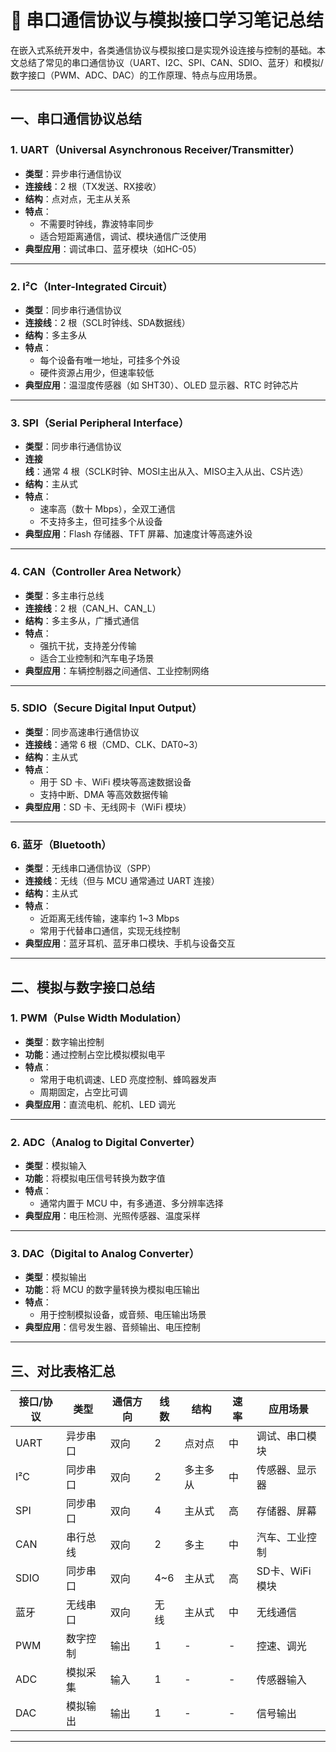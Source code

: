 # 📘 串口通信协议与模拟接口学习笔记总结

在嵌入式系统开发中，各类通信协议与模拟接口是实现外设连接与控制的基础。本文总结了常见的串口通信协议（UART、I2C、SPI、CAN、SDIO、蓝牙）和模拟/数字接口（PWM、ADC、DAC）的工作原理、特点与应用场景。

---

## 一、串口通信协议总结

### 1. UART（Universal Asynchronous Receiver/Transmitter）

- **类型**：异步串行通信协议  
- **连接线**：2 根（TX发送、RX接收）  
- **结构**：点对点，无主从关系  
- **特点**：
  - 不需要时钟线，靠波特率同步
  - 适合短距离通信，调试、模块通信广泛使用
- **典型应用**：调试串口、蓝牙模块（如HC-05）

---

### 2. I²C（Inter-Integrated Circuit）

- **类型**：同步串行通信协议  
- **连接线**：2 根（SCL时钟线、SDA数据线）  
- **结构**：多主多从  
- **特点**：
  - 每个设备有唯一地址，可挂多个外设
  - 硬件资源占用少，但速率较低
- **典型应用**：温湿度传感器（如 SHT30）、OLED 显示器、RTC 时钟芯片

---

### 3. SPI（Serial Peripheral Interface）

- **类型**：同步串行通信协议  
- **连接线**：通常 4 根（SCLK时钟、MOSI主出从入、MISO主入从出、CS片选）  
- **结构**：主从式  
- **特点**：
  - 速率高（数十 Mbps），全双工通信
  - 不支持多主，但可挂多个从设备
- **典型应用**：Flash 存储器、TFT 屏幕、加速度计等高速外设

---

### 4. CAN（Controller Area Network）

- **类型**：多主串行总线  
- **连接线**：2 根（CAN_H、CAN_L）  
- **结构**：多主多从，广播式通信  
- **特点**：
  - 强抗干扰，支持差分传输
  - 适合工业控制和汽车电子场景
- **典型应用**：车辆控制器之间通信、工业控制网络

---

### 5. SDIO（Secure Digital Input Output）

- **类型**：同步高速串行通信协议  
- **连接线**：通常 6 根（CMD、CLK、DAT0~3）  
- **结构**：主从式  
- **特点**：
  - 用于 SD 卡、WiFi 模块等高速数据设备
  - 支持中断、DMA 等高效数据传输
- **典型应用**：SD 卡、无线网卡（WiFi 模块）

---

### 6. 蓝牙（Bluetooth）

- **类型**：无线串口通信协议（SPP）  
- **连接线**：无线（但与 MCU 通常通过 UART 连接）  
- **结构**：主从式  
- **特点**：
  - 近距离无线传输，速率约 1~3 Mbps
  - 常用于代替串口通信，实现无线控制
- **典型应用**：蓝牙耳机、蓝牙串口模块、手机与设备交互

---

## 二、模拟与数字接口总结

### 1. PWM（Pulse Width Modulation）

- **类型**：数字输出控制  
- **功能**：通过控制占空比模拟模拟电平  
- **特点**：
  - 常用于电机调速、LED 亮度控制、蜂鸣器发声
  - 周期固定，占空比可调
- **典型应用**：直流电机、舵机、LED 调光

---

### 2. ADC（Analog to Digital Converter）

- **类型**：模拟输入  
- **功能**：将模拟电压信号转换为数字值  
- **特点**：
  - 通常内置于 MCU 中，有多通道、多分辨率选择
- **典型应用**：电压检测、光照传感器、温度采样

---

### 3. DAC（Digital to Analog Converter）

- **类型**：模拟输出  
- **功能**：将 MCU 的数字量转换为模拟电压输出  
- **特点**：
  - 用于控制模拟设备，或音频、电压输出场景
- **典型应用**：信号发生器、音频输出、电压控制

---

## 三、对比表格汇总

| 接口/协议 | 类型 | 通信方向 | 线数 | 结构 | 速率 | 应用场景 |
|-----------|------|----------|------|------|------|----------|
| UART      | 异步串口 | 双向 | 2    | 点对点 | 中 | 调试、串口模块 |
| I²C       | 同步串口 | 双向 | 2    | 多主多从 | 中 | 传感器、显示器 |
| SPI       | 同步串口 | 双向 | 4    | 主从式 | 高 | 存储器、屏幕 |
| CAN       | 串行总线 | 双向 | 2    | 多主 | 中 | 汽车、工业控制 |
| SDIO      | 同步串口 | 双向 | 4~6  | 主从式 | 高 | SD卡、WiFi模块 |
| 蓝牙      | 无线串口 | 双向 | 无线 | 主从式 | 中 | 无线通信 |
| PWM       | 数字控制 | 输出 | 1    | - | - | 控速、调光 |
| ADC       | 模拟采集 | 输入 | 1    | - | - | 传感器输入 |
| DAC       | 模拟输出 | 输出 | 1    | - | - | 信号输出 |

---

